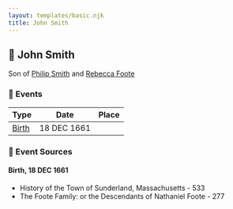 ```yaml
---
layout: templates/basic.njk
title: John Smith
---
```

## 🔵 John Smith

Son of [Philip Smith](/people/6/61981014) and [Rebecca Foote](/people/3/32470572)

### 📆 Events

Type | Date | Place
------ | ------ | ------
[Birth](#event-event-2) | 18 DEC 1661 |

### 📰 Event Sources

#### <a id="event-event-2"></a> Birth, 18 DEC 1661
* History of the Town of Sunderland, Massachusetts  - 533
* The Foote Family: or the Descendants of Nathaniel Foote  - 277